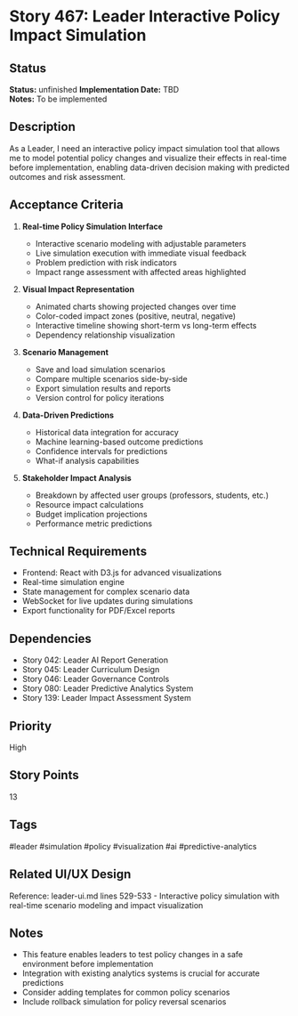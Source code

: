 # Story 467: Leader Interactive Policy Impact Simulation

## Status
**Status:** unfinished
**Implementation Date:** TBD  
**Notes:** To be implemented

## Description
As a Leader, I need an interactive policy impact simulation tool that allows me to model potential policy changes and visualize their effects in real-time before implementation, enabling data-driven decision making with predicted outcomes and risk assessment.

## Acceptance Criteria
1. **Real-time Policy Simulation Interface**
   - Interactive scenario modeling with adjustable parameters
   - Live simulation execution with immediate visual feedback
   - Problem prediction with risk indicators
   - Impact range assessment with affected areas highlighted

2. **Visual Impact Representation**
   - Animated charts showing projected changes over time
   - Color-coded impact zones (positive, neutral, negative)
   - Interactive timeline showing short-term vs long-term effects
   - Dependency relationship visualization

3. **Scenario Management**
   - Save and load simulation scenarios
   - Compare multiple scenarios side-by-side
   - Export simulation results and reports
   - Version control for policy iterations

4. **Data-Driven Predictions**
   - Historical data integration for accuracy
   - Machine learning-based outcome predictions
   - Confidence intervals for predictions
   - What-if analysis capabilities

5. **Stakeholder Impact Analysis**
   - Breakdown by affected user groups (professors, students, etc.)
   - Resource impact calculations
   - Budget implication projections
   - Performance metric predictions

## Technical Requirements
- Frontend: React with D3.js for advanced visualizations
- Real-time simulation engine
- State management for complex scenario data
- WebSocket for live updates during simulations
- Export functionality for PDF/Excel reports

## Dependencies
- Story 042: Leader AI Report Generation
- Story 045: Leader Curriculum Design
- Story 046: Leader Governance Controls
- Story 080: Leader Predictive Analytics System
- Story 139: Leader Impact Assessment System

## Priority
High

## Story Points
13

## Tags
#leader #simulation #policy #visualization #ai #predictive-analytics

## Related UI/UX Design
Reference: leader-ui.md lines 529-533 - Interactive policy simulation with real-time scenario modeling and impact visualization

## Notes
- This feature enables leaders to test policy changes in a safe environment before implementation
- Integration with existing analytics systems is crucial for accurate predictions
- Consider adding templates for common policy scenarios
- Include rollback simulation for policy reversal scenarios
